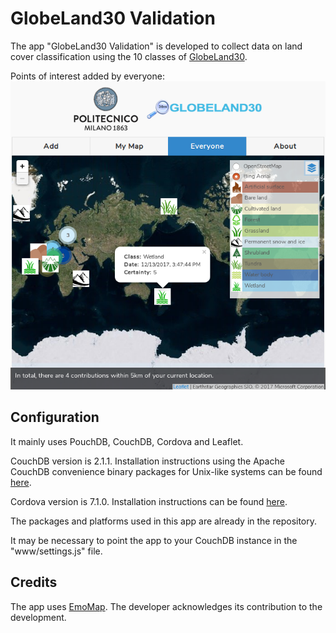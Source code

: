# GlobeLand30 Validation

The app "GlobeLand30 Validation" is developed to collect data on land cover classification using the 10 classes of [GlobeLand30](http://www.globallandcover.com/GLC30Download/index.aspx).

Points of interest added by everyone:
![everyonePois](screenshots/everyonePois.png)

## Configuration
It mainly uses PouchDB, CouchDB, Cordova and Leaflet.

CouchDB version is 2.1.1. Installation instructions using the Apache CouchDB convenience binary packages for Unix-like systems can be found [here](http://docs.couchdb.org/en/2.1.1/install/unix.html).

Cordova version is 7.1.0. Installation instructions can be found [here](https://cordova.apache.org/docs/en/latest/guide/cli/).

The packages and platforms used in this app are already in the repository.

It may be necessary to point the app to your CouchDB instance in the "www/settings.js" file.

## Credits

The app uses [EmoMap](https://github.com/cartogroup/emomap). The developer acknowledges its contribution to the development.
